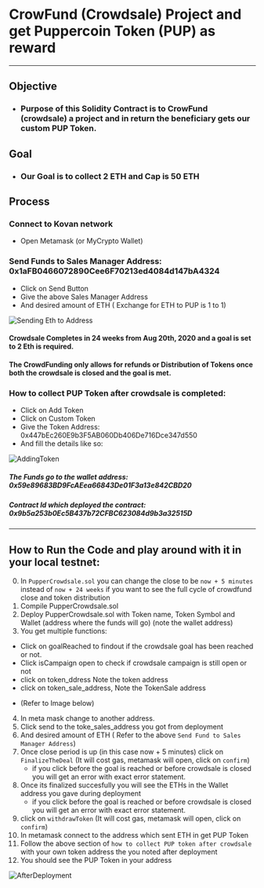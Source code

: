 # CrowFund (Crowdsale) Project and get Puppercoin Token (PUP) as reward
---
## Objective

- ### Purpose of this Solidity Contract is to CrowFund (crowdsale) a project and in return the beneficiary gets our custom PUP Token.

## Goal
- ### Our Goal is to collect 2 ETH and Cap is 50 ETH

## Process

### Connect to Kovan network
- Open Metamask (or MyCrypto Wallet)
 
### Send Funds to Sales Manager Address: 0x1aFB0466072890Cee6F70213ed4084d147bA4324
- Click on Send Button
- Give the above Sales Manager Address
- And desired amount of ETH ( Exchange for ETH to PUP is 1 to 1)
 
![Sending Eth to Address](Images/SendEthToAddress.png)

#### Crowdsale Completes in 24 weeks from Aug 20th, 2020 and a goal is set to 2 Eth is required. 
#### The CrowdFunding only allows for refunds or Distribution of Tokens once both the crowdsale is closed and the goal is met.

### How to collect PUP Token after crowdsale is completed:
- Click on Add Token
- Click on Custom Token
- Give the Token Address: 0x447bEc260E9b3F5AB060Db406De716Dce347d550
- And fill the details like so:

 ![AddingToken](Images/TokenAddition.png)

##### The Funds go to the wallet address: 0x59e89683BD9FcAEea66843De01F3a13e842CBD20
##### Contract Id which deployed the contract: 0x9b5a253b0Ec5B437b72CFBC623084d9b3a32515D

---
## How to Run the Code and play around with it in your local testnet:

0. In `PupperCrowdsale.sol` you can change the close to be `now + 5 minutes` instead of `now + 24 weeks` if you want to see the full cycle of crowdfund close and token distribution
1. Compile PupperCrowdsale.sol
2. Deploy PupperCrowdsale.sol with Token name, Token Symbol and Wallet (address where the funds will go) (note the wallet address)
3. You get multiple functions:
- Click on goalReached to findout if the crowdsale goal has been reached or not.
- Click isCampaign open to check if crowdsale campaign is still open or not
- click on token_ddress Note the token address
- click on token_sale_address, Note the TokenSale address
* (Refer to Image below)
4. In meta mask change to another address.
5. Click send to the toke_sales_address you got from deployment
6. And desired amount of ETH ( Refer to the above `Send Fund to Sales Manager Address`)
7. Once close period is up (in this case now + 5 minutes) click on `FinalizeTheDeal`  (It will cost gas, metamask will open, click on `confirm`)
    - if you click before the goal is reached or before crowdsale is closed you will get an error with exact error statement.
8. Once its finalized succesfully you will see the ETHs in the Wallet address you gave during deployment
    - if you click before the goal is reached or before crowdsale is closed you will get an error with exact error statement.
9. click on `withdrawToken` (It will cost gas, metamask will open, click on `confirm`)
10. In metamask connect to the address which sent ETH in get PUP Token
11. Follow the above section of `how to collect PUP token after crowdsale` with your own token address the you noted after deployment
12. You should see the PUP Token in your address

![AfterDeployment](Images/ContractDeployment.png)

